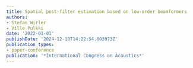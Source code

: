 ```yaml
---
title: Spatial post-filter estimation based on low-order beamformers
authors:
- Stefan Wirler
- Ville Pulkki
date: '2022-01-01'
publishDate: '2024-12-18T14:22:54.603973Z'
publication_types:
- paper-conference
publication: '*International Congress on Acoustics*'
---
```

